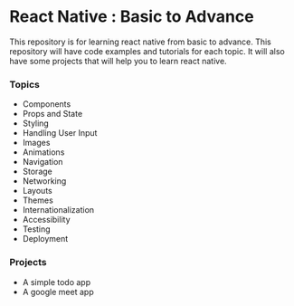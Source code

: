 # React Native : Basic to Advance 

This repository is for learning react native from basic to advance. This repository will have code examples and tutorials for each topic. It will also have some projects that will help you to learn react native.

### Topics

- Components
- Props and State
- Styling
- Handling User Input
- Images
- Animations
- Navigation
- Storage
- Networking
- Layouts
- Themes
- Internationalization
- Accessibility
- Testing
- Deployment

### Projects
- A simple todo app
- A google meet app

